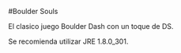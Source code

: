 #Boulder Souls

El clasico juego Boulder Dash con un toque de DS.

Se recomienda utilizar JRE 1.8.0_301.
